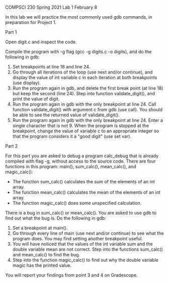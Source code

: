 COMPSCI 230 Spring 2021
Lab 1
February 8

In this lab we will practice the most commonly used gdb commands, in preparation
for Project 1.


Part 1

Open digit.c and inspect the code.

Compile the program with -g flag (gcc -g digits.c -o digits), and do the
following in gdb:

  1. Set breakpoints at line 18 and line 24.
  2. Go through all iterations of the loop (use next and/or continue), and
     display the value of int variable c in each iteration at both breakpoints (use
     display).
  3. Run the program again in gdb, and delete the first break point (at line 18)
     but keep the second (line 24). Step into function validate_digit(), and
     print the value of digit.
  4. Run the program again in gdb with the only breakpoint at line 24. Call
     function validate_digit() with argument c from gdb (use call). You should
     be able to see the returned value of validate_digit().
  5. Run the program again in gdb with the only breakpoint at line 24. Enter a
     single character that is not 9. When the program is stopped at the
     breakpoint, change the value of variable c to an appropriate integer so
     that the program considers it a "good digit" (use set var).


Part 2

For this part you are asked to debug a program calc_debug that is already
compiled with flag -g, without access to the source code. There are four
functions in this program: main(), sum_calc(), mean_calc(), and magic_calc():
  * The function sum_calc() calculates the sum of the elements of an int array.
  * The function mean_calc() calculates the mean of the elements of an int
    array.
  * The function magic_calc() does some unspecified calculation.

There is a bug in sum_calc() or mean_calc(). You are asked to use gdb to find
out what the bug is. Do the following in gdb:

  1. Set a breakpoint at main().
  2. Go through every line of main (use next and/or continue) to see what the
     program does. You may find setting another breakpoint useful.
  3. You will have noticed that the values of the int variable sum and the
     double variable mean are not correct. Step into the functions sum_calc()
     and mean_calc() to find the bug.
  4. Step into the function magic_calc() to find out why the double variable
     magic has the printed value.

You will report your findings from point 3 and 4 on Gradescope.



